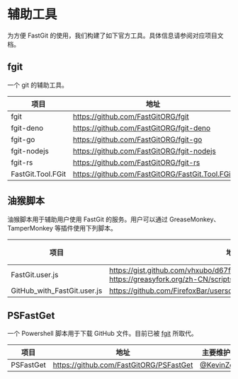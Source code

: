 # 辅助工具

为方便 FastGit 的使用，我们构建了如下官方工具。具体信息请参阅对应项目文档。

## fgit

一个 git 的辅助工具。

| 项目 | 地址 | 主要维护人员 |
| --- | ---- | ---------- |
| fgit | <https://github.com/FastGitORG/fgit> | [@xkeyc](https://github.com/xkeyC) |
| fgit-deno | <https://github.com/FastGitORG/fgit-deno> | [@kidonng](https://github.com/kidonng) |
| fgit-go | <https://github.com/FastGitORG/fgit-go> | [@KevinZonda](https://github.com/KevinZonda) |
| fgit-nodejs | <https://github.com/FastGitORG/fgit-nodejs> | [@lihai2333](https://github.com/lihai2333) |
| fgit-rs | <https://github.com/FastGitORG/fgit-rs> | [@batkiz](https://github.com/batkiz) |
| FastGit.Tool.FGit | <https://github.com/FastGitORG/FastGit.Tool.FGit> | [@Rwing](https://github.com/Rwing) |

## 油猴脚本

油猴脚本用于辅助用户使用 FastGit 的服务。用户可以通过 GreaseMonkey、TamperMonkey 等插件使用下列脚本。

| 项目 | 地址 | 主要维护人员 |
| --- | ---- | ---------- |
| FastGit.user.js | <https://gist.github.com/vhxubo/d67fbd5bb3b7308b2e3690ca58e12c12>, <https://greasyfork.org/zh-CN/scripts/402301-fastgit> | [@vhxubo](https://github.com/vhxubo) |
| GitHub_with_FastGit.user.js | <https://github.com/FirefoxBar/userscript/tree/main/GitHub_with_FastGit> | [@ShuangYa](https://github.com/sylingd) |

## PSFastGet

一个 Powershell 脚本用于下载 GitHub 文件。目前已被 [fgit](#fgit) 所取代。

| 项目 | 地址 | 主要维护人员 |
| --- | ---- | ---------- |
| PSFastGet | <https://github.com/FastGitORG/PSFastGet> | [@KevinZonda](https://github.com/KevinZonda) |
